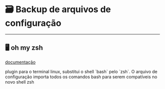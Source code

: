 <h1>&#128451; Backup de arquivos de configuração</h1>
<hr>
<h2>&#128421; oh my zsh</h2>

<a href="https://ohmyz.sh/">documentação</a>

<p>plugin para o terminal linux, substitui o shell `bash` pelo `zsh`.
O arquivo de configuração importa todos os comandos bash para serem compatíveis no novo shell zsh</p>
